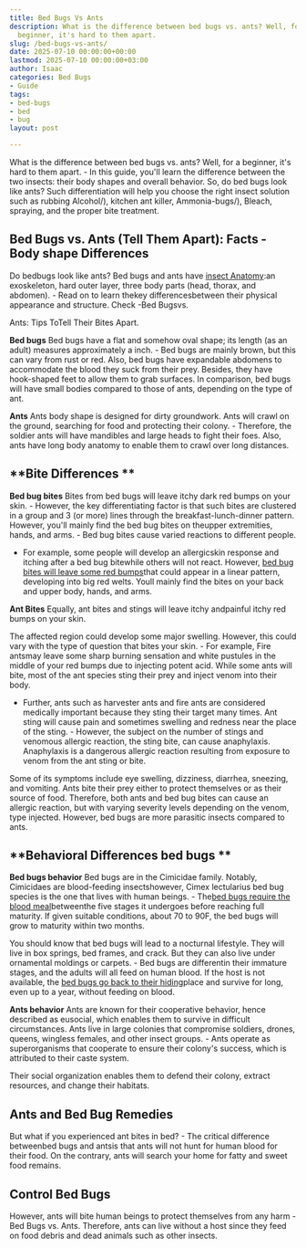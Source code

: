 ```yaml
---
title: Bed Bugs Vs Ants
description: What is the difference between bed bugs vs. ants? Well, for a 
  beginner, it's hard to them apart.
slug: /bed-bugs-vs-ants/
date: 2025-07-10 00:00:00+00:00
lastmod: 2025-07-10 00:00:00+03:00
author: Isaac
categories: Bed Bugs
- Guide
tags:
- bed-bugs
- bed
- bug
layout: post

---
```

What is the difference between bed bugs vs. ants? Well, for a beginner, it's hard to them apart. - In this guide, you'll learn the difference between the two insects: their body shapes and overall behavior. So, do bed bugs look like ants? Such differentiation will help you choose the right insect solution such as rubbing Alcohol/), kitchen ant killer, Ammonia-bugs/), Bleach, spraying, and the proper bite treatment.

##  Bed Bugs vs. Ants (Tell Them Apart): Facts - Body shape Differences

Do bedbugs look like ants? Bed bugs and ants have [insect Anatomy](https://extension.umd.edu/sites/extension.umd.edu/files/_docs/programs/master-gardeners/Montgomery/Master%20Gardener%20Termites%20Ants%20Bed%20Bugs%202-17.pdf):an exoskeleton, hard outer layer, three body parts (head, thorax, and abdomen). - Read on to learn thekey differencesbetween their physical appearance and structure. Check -Bed Bugsvs.

Ants: Tips ToTell Their Bites Apart.

**Bed bugs** Bed bugs have a flat and somehow oval shape; its length (as an adult) measures approximately a inch. - Bed bugs are mainly brown, but this can vary from rust or red. Also, bed bugs have expandable abdomens to accommodate the blood they suck from their prey. Besides, they have hook-shaped feet to allow them to grab surfaces. In comparison, bed bugs will have small bodies compared to those of ants, depending on the type of ant.

**Ants** Ants body shape is designed for dirty groundwork. Ants will crawl on the ground, searching for food and protecting their colony. - Therefore, the soldier ants will have mandibles and large heads to fight their foes. Also, ants have long body anatomy to enable them to crawl over long distances.

##  **Bite Differences **

**Bed bug bites** Bites from bed bugs will leave itchy dark red bumps on your skin. - However, the key differentiating factor is that such bites are clustered in a group and 3 (or more) lines through the breakfast-lunch-dinner pattern. However, you'll mainly find the bed bug bites on theupper extremities, hands, and arms. - Bed bug bites cause varied reactions to different people.

- For example, some people will develop an allergicskin response and itching after a bed bug bitewhile others will not react. However, [bed bug bites will leave some red bumps](https://pestpolicy.com/how-long-do-bed-bug-bites-last/)that could appear in a linear pattern, developing into big red welts. Youll mainly find the bites on your back and upper body, hands, and arms.

**Ant Bites** Equally, ant bites and stings will leave itchy andpainful itchy red bumps on your skin.

The affected region could develop some major swelling. However, this could vary with the type of question that bites your skin. - For example, Fire antsmay leave some sharp burning sensation and white pustules in the middle of your red bumps due to injecting potent acid. While some ants will bite, most of the ant species sting their prey and inject venom into their body.

- Further, ants such as harvester ants and fire ants are considered medically important because they sting their target many times. Ant sting will cause pain and sometimes swelling and redness near the place of the sting. - However, the subject on the number of stings and venomous allergic reaction, the sting bite, can cause anaphylaxis. Anaphylaxis is a dangerous allergic reaction resulting from exposure to venom from the ant sting or bite.

Some of its symptoms include eye swelling, dizziness, diarrhea, sneezing, and vomiting. Ants bite their prey either to protect themselves or as their source of food. Therefore, both ants and bed bug bites can cause an allergic reaction, but with varying severity levels depending on the venom, type injected. However, bed bugs are more parasitic insects compared to ants.

##  **Behavioral Differences bed bugs **

**Bed bugs behavior** Bed bugs are in the Cimicidae family. Notably, Cimicidaes are blood-feeding insectshowever, Cimex lectularius bed bug species is the one that lives with human beings. - The[bed bugs require the blood meal](https://pestpolicy.com/how-big-are-bed-bugs/)betweenthe five stages it undergoes before reaching full maturity. If given suitable conditions, about 70 to 90F, the bed bugs will grow to maturity within two months.

You should know that bed bugs will lead to a nocturnal lifestyle. They will live in box springs, bed frames, and crack. But they can also live under ornamental moldings or carpets. - Bed bugs are differentin their immature stages, and the adults will all feed on human blood. If the host is not available, the [bed bugs go back to their hiding](https://pestpolicy.com/where-do-bed-bugs-hide/)place and survive for long, even up to a year, without feeding on blood.

**Ants behavior** Ants are known for their cooperative behavior, hence described as eusocial, which enables them to survive in difficult circumstances. Ants live in large colonies that compromise soldiers, drones, queens, wingless females, and other insect groups. - Ants operate as superorganisms that cooperate to ensure their colony's success, which is attributed to their caste system.

Their social organization enables them to defend their colony, extract resources, and change their habitats.

##  Ants and Bed Bug Remedies

But what if you experienced ant bites in bed? - The critical difference betweenbed bugs and antsis that ants will not hunt for human blood for their food. On the contrary, ants will search your home for fatty and sweet food remains.

##  Control Bed Bugs

However, ants will bite human beings to protect themselves from any harm - Bed Bugs vs. Ants. Therefore, ants can live without a host since they feed on food debris and dead animals such as other insects.